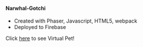 #### Narwhal-Gotchi
- Created with Phaser, Javascript, HTML5, webpack
- Deployed to Firebase 

Click <a href="https://narwhal-gotchi.web.app/">here</a> to see Virtual Pet! 
